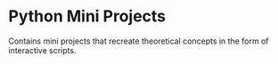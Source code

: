 # Python Mini Projects
Contains mini projects that recreate theoretical concepts in the form of interactive scripts.
